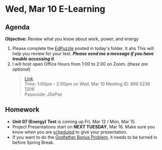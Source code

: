 Wed, Mar 10 E-Learning
==================

Agenda
---------
**Objective:** Review what you know about work, power, and energy

1. Please complete the [EdPuzzle][ep] posted in today's folder.  It ahs  This will help you review for your test. ***Please send me a message if you have trouble accessing it***.
2. I will host open Office Hours from 1:00 to 2:00 on Zoom.  (*these are optional*)
	> [Link](https://us02web.zoom.us/j/89652361206?pwd=L3ZYQzBGNitFK0J6K1M4Nk1iM1dYQT09)  
	> Time: 1:00pm - 2:00pm on Wed, Mar 10
	> Meeting ID: 896 5236 1206  
	> Passcode: J5ePse 

Homework 
-------------
- **Unit 07 (Energy) Test** is coming up Fri, Mar 12 / Mon, Mar 15
- Project Presentations start on **NEXT TUESDAY**, Mar 16.  Make sure you know when you are [scheduled][sched] to give your presentation.
- If you want to do the [Godfather Bonus Problem][godfather], it needs to be turned in before Spring Break.

[sched]: https://avoncsc-my.sharepoint.com/:x:/g/personal/zjrohrbach_avon-schools_org/EVsn6ZkyMl5JvXYEBYTGRvoBX3OiSecqg16WeqB-1EcFXQ?e=287pOt
[assmt]: https://avon.schoology.com/assignment/4744810915/
[godfather]: https://avon.schoology.com/assignment/4744040535/
[ep]: https://avon.schoology.com/external_tool/1732309061/launch
<!--stackedit_data:
eyJoaXN0b3J5IjpbLTk1MTQ1OTA0MCwtMTk2NTA0MDA1NSwtMz
E4NjgwNzI2LDE1OTg4MTUyMzgsMTE4NzkyNTkzNiw3MDIzOTQ5
MjgsNjI5MjM3NzYsMTc2ODIxNTc5LC0xOTAzMTY4ODUxLC00OT
A4MzYyNCwtMjEwMzk3MjU5MSwxMTQxNTQ1MDI3LDE4MDYwNzcx
MTksMTg2OTA3MzczMiwtMTQ0MTc0NzY5MCwxMzE3NTc0MjU4LC
0xMTEzMzkwMTk1LDE0MDM0Mjc5NzgsNTk4NTQxODg2LDcyMTM1
NTAyMF19
-->